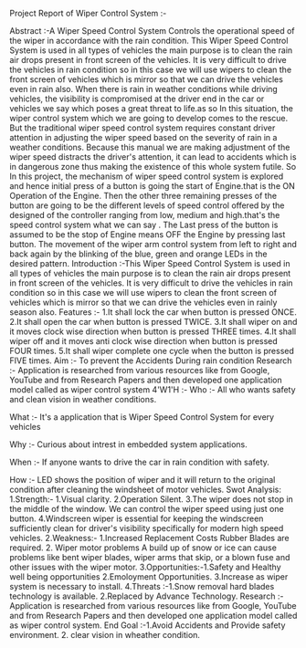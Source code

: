 Project Report of Wiper Control System :-

Abstract :-A Wiper Speed Control System Controls the operational speed of the wiper in accordance with the rain condition. This Wiper Speed Control System is used in all types of vehicles the main purpose is to clean the rain air drops present in front screen of the vehicles. It is very difficult to drive the vehicles in rain condition so in this case we will use wipers to clean the front screen of vehicles which is mirror so that we can drive the vehicles even in rain also.                               When there is rain in weather conditions while driving vehicles, the visibility is compromised at the driver end in the car or vehicles we say which poses a great threat to life.as so In this situation, the wiper control system which we are going to develop comes to the rescue. But the traditional wiper speed control system requires constant driver attention in adjusting the wiper speed based on the severity of rain in a weather conditions. Because this manual we are making adjustment of the wiper speed distracts the driver's attention, it can lead to accidents which is in dangerous zone thus making the existence of this whole system futile.                                                                                                                                                                               So In this project, the mechanism of wiper speed control system is explored and hence initial press of a button is going the start of Engine.that is the ON Operation of the Engine. Then the other three remaining presses of the button are going to be the different levels of speed control offered by the designed of the controller ranging from low, medium and high.that's the speed control system what we can say . The Last press of the button is assumed to be the stop of Engine means OFF the Engine by pressing last button. The movement of the wiper arm control system from left to right and back again by the blinking of the blue, green and orange LEDs in the desired pattern.                                                                                                                                      Introduction :-This Wiper Speed Control System is used in all types of vehicles the main purpose is to clean the rain air drops present in front screen of the vehicles. It is very difficult to drive the vehicles in rain condition so in this case we will use wipers to clean the front screen of vehicles which is mirror so that we can drive the vehicles even in rainly season also.
Features :-
1.It shall lock the car when button is pressed ONCE.
2.It shall open the car when button is pressed TWICE.
3.It shall wiper on and it moves clock wise direction when button is pressed THREE times.
4.It shall wiper off and it moves anti clock wise direction when button is pressed FOUR times.
5.It shall wiper complete one cycle when the button is pressed FIVE times.
Aim :-
To prevent the Accidents During rain condition
Research :-
Application is researched from various resources like from Google, YouTube and from Research Papers and then developed one application model called as wiper control system
4'W1'H :-
Who :-
All who wants safety and clean vision in weather conditions.

What :-
It's a application that is Wiper Speed Control System for every vehicles

Why :-
Curious about intrest in embedded system applications.

When :-
If anyone wants to drive the car in rain condition with safety.

How :-
LED shows the position of wiper and it will return to the original condition after cleaning the windsheet of motor vehicles.
Swot Analysis:                                                                                                                                                      1.Strength:- 1.Visual clarity.                                                                                                                                                        2.Operation Silent.                                                                                                                                                      3.The wiper does not stop in the middle of the window. We can control the wiper speed using just one button.                                                              4.Windscreen wiper is essential for keeping the windscreen sufficiently clean for driver's visibility specifically for modern high speed vehicles.            2.Weakness:- 1.Increased Replacement Costs Rubber Blades are required.                                                                                                                2. Wiper motor problems A build up of snow or ice can cause problems like bent wiper blades, wiper arms that skip, or a blown fuse and other issues with the                wiper motor.                                                                                                                                               3.Opportunities:-1.Safety and Healthy well being opportunities                                                                                                                            2.Emoloyment Opportunities.                                                                                                                                              3.Increase as wiper system is necessary to install.                                                                                                     4.Threats :-1.Snow removal hard blades technology is available.                                                                                                                       2.Replaced by Advance Technology.
Research :- Application is researched from various resources like from Google, YouTube and from Research Papers and then developed one application model called as wiper control system.
End Goal :-1.Avoid Accidents and Provide safety environment.                                                                                                                        2. clear vision in wheather condition.
